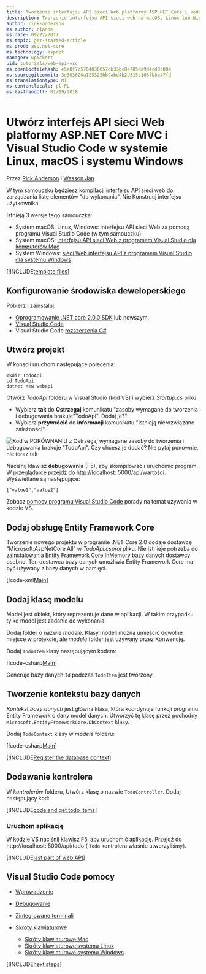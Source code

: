 ```yaml
---
title: Tworzenie interfejsu API sieci Web platformy ASP.NET Core i kodzie VS
description: Tworzenie interfejsu API sieci web na macOS, Linux lub Windows z platformy ASP.NET Core MVC i Visual Studio Code
author: rick-anderson
ms.author: riande
ms.date: 09/22/2017
ms.topic: get-started-article
ms.prod: asp.net-core
ms.technology: aspnet
manager: wpickett
uid: tutorials/web-api-vsc
ms.openlocfilehash: e5e0f7c5704036057db33bc8a705da9d4cd8c004
ms.sourcegitcommit: 3e303620a125325bb9abd4b2d315c106fb8c47fd
ms.translationtype: MT
ms.contentlocale: pl-PL
ms.lasthandoff: 01/19/2018
---
```

# <a name="create-a-web-api-with-aspnet-core-mvc-and-visual-studio-code-on-linux-macos-and-windows"></a>Utwórz interfejs API sieci Web platformy ASP.NET Core MVC i Visual Studio Code w systemie Linux, macOS i systemu Windows

Przez [Rick Anderson](https://twitter.com/RickAndMSFT) i [Wasson Jan](https://github.com/mikewasson)

W tym samouczku będziesz kompilacji interfejsu API sieci web do zarządzania listę elementów "do wykonania". Nie Konstruuj interfejsu użytkownika.

Istnieją 3 wersje tego samouczka:

* System macOS, Linux, Windows: interfejsu API sieci Web za pomocą programu Visual Studio Code (w tym samouczku)
* System macOS: [interfejsu API sieci Web z programem Visual Studio dla komputerów Mac](xref:tutorials/first-web-api-mac)
* System Windows: [sieci Web interfejsu API z programem Visual Studio dla systemu Windows](xref:tutorials/first-web-api)

<!-- WARNING: The code AND images in this doc are used by uid: tutorials/web-api-vsc, tutorials/first-web-api-mac and tutorials/first-web-api. If you change any code/images in this tutorial, update uid: tutorials/web-api-vsc -->

[!INCLUDE[template files](../includes/webApi/intro.md)]

## <a name="set-up-your-development-environment"></a>Konfigurowanie środowiska deweloperskiego

Pobierz i zainstaluj:
- [Oprogramowanie .NET core 2.0.0 SDK](https://www.microsoft.com/net/core) lub nowszym.
- [Visual Studio Code](https://code.visualstudio.com)
- Visual Studio Code [rozszerzenia C#](https://marketplace.visualstudio.com/items?itemName=ms-vscode.csharp)

## <a name="create-the-project"></a>Utwórz projekt

W konsoli uruchom następujące polecenia:

```console
mkdir TodoApi
cd TodoApi
dotnet new webapi
```

Otwórz *TodoApi* folderu w Visual Studio (kod VS) i wybierz *Startup.cs* pliku.

- Wybierz **tak** do **Ostrzegaj** komunikatu "zasoby wymagane do tworzenia i debugowania brakuje"TodoApi". Dodaj je?"
- Wybierz **przywrócić** do **informacji** komunikatu "Istnieją nierozwiązane zależności".

<!-- uid: tutorials/first-mvc-app-xplat/start-mvc uses the pic below. If you change it, make sure it's consistent -->

![Kod w PORÓWNANIU z Ostrzegaj wymagane zasoby do tworzenia i debugowania brakuje "TodoApi". Czy chcesz je dodać? Nie pytaj ponownie, nie teraz tak](web-api-vsc/_static/vsc_restore.png)

Naciśnij klawisz **debugowania** (F5), aby skompilować i uruchomić program. W przeglądarce przejdź do http://localhost: 5000/api/wartości. Wyświetlane są następujące:

`["value1","value2"]`

Zobacz [pomocy programu Visual Studio Code](#visual-studio-code-help) porady na temat używania w kodzie VS.

## <a name="add-support-for-entity-framework-core"></a>Dodaj obsługę Entity Framework Core

Tworzenie nowego projektu w programie .NET Core 2.0 dodaje dostawcę "Microsoft.AspNetCore.All" w *TodoApi.csproj* pliku. Nie istnieje potrzeba do zainstalowania [Entity Framework Core InMemory](https://docs.microsoft.com/ef/core/providers/in-memory/) bazy danych dostawcy osobno. Ten dostawca bazy danych umożliwia Entity Framework Core ma być używany z bazy danych w pamięci.

[!code-xml[Main](web-api-vsc/sample/TodoApi/TodoApi.csproj?highlight=12)]

## <a name="add-a-model-class"></a>Dodaj klasę modelu

Model jest obiekt, który reprezentuje dane w aplikacji. W takim przypadku tylko model jest zadanie do wykonania.

Dodaj folder o nazwie *modele*. Klasy modeli można umieścić dowolne miejsce w projekcie, ale *modele* folder jest używany przez Konwencję.

Dodaj `TodoItem` klasy następującym kodem:

[!code-csharp[Main](first-web-api/sample/TodoApi/Models/TodoItem.cs)]

Generuje bazy danych `Id` podczas `TodoItem` jest tworzony.

## <a name="create-the-database-context"></a>Tworzenie kontekstu bazy danych

*Kontekst bazy danych* jest główna klasa, która koordynuje funkcji programu Entity Framework o dany model danych. Utworzyć tę klasę przez pochodny `Microsoft.EntityFrameworkCore.DbContext` klasy.

Dodaj `TodoContext` klasy w *modele* folderu:

[!code-csharp[Main](first-web-api/sample/TodoApi/Models/TodoContext.cs)]

[!INCLUDE[Register the database context](../includes/webApi/register_dbContext.md)]

## <a name="add-a-controller"></a>Dodawanie kontrolera

W *kontrolerów* folderu, Utwórz klasę o nazwie `TodoController`. Dodaj następujący kod:

[!INCLUDE[code and get todo items](../includes/webApi/getTodoItems.md)]

### <a name="launch-the-app"></a>Uruchom aplikację

W kodzie VS naciśnij klawisz F5, aby uruchomić aplikację. Przejdź do http://localhost: 5000/api/todo ( `Todo` kontrolera właśnie utworzyliśmy).

[!INCLUDE[last part of web API](../includes/webApi/end.md)]

## <a name="visual-studio-code-help"></a>Visual Studio Code pomocy

- [Wprowadzenie](https://code.visualstudio.com/docs)
- [Debugowanie](https://code.visualstudio.com/docs/editor/debugging)
- [Zintegrowane terminali](https://code.visualstudio.com/docs/editor/integrated-terminal)
- [Skróty klawiaturowe](https://code.visualstudio.com/docs/getstarted/keybindings#_keyboard-shortcuts-reference)

  - [Skróty klawiaturowe Mac](https://code.visualstudio.com/shortcuts/keyboard-shortcuts-macos.pdf)
  - [Skróty klawiaturowe systemu Linux](https://code.visualstudio.com/shortcuts/keyboard-shortcuts-linux.pdf)
  - [Skróty klawiaturowe systemu Windows](https://code.visualstudio.com/shortcuts/keyboard-shortcuts-windows.pdf)

[!INCLUDE[next steps](../includes/webApi/next.md)]


